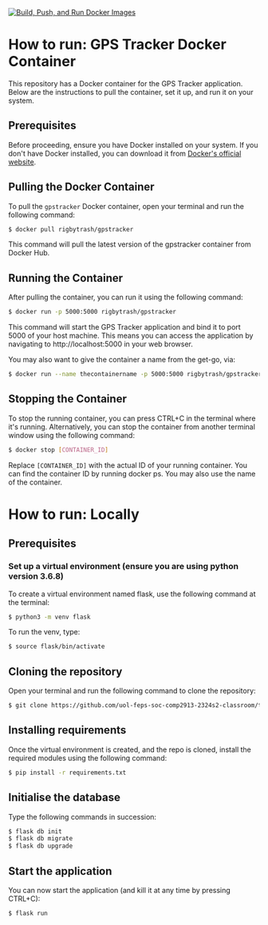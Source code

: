 [![Build, Push, and Run Docker Images](https://github.com/uol-feps-soc-comp2913-2324s2-classroom/team-project-team-8/actions/workflows/main.yml/badge.svg)](https://github.com/uol-feps-soc-comp2913-2324s2-classroom/team-project-team-8/actions/workflows/main.yml)

# How to run: GPS Tracker Docker Container

This repository has a Docker container for the GPS Tracker application. Below are the instructions to pull the container, set it up, and run it on your system.

## Prerequisites

Before proceeding, ensure you have Docker installed on your system. If you don't have Docker installed, you can download it from [Docker's official website](https://www.docker.com/get-started).

## Pulling the Docker Container

To pull the `gpstracker` Docker container, open your terminal and run the following command:

```bash
$ docker pull rigbytrash/gpstracker
```
This command will pull the latest version of the gpstracker container from Docker Hub.

## Running the Container
After pulling the container, you can run it using the following command:

```bash
$ docker run -p 5000:5000 rigbytrash/gpstracker
```
This command will start the GPS Tracker application and bind it to port 5000 of your host machine. This means you can access the application by navigating to http://localhost:5000 in your web browser.

You may also want to give the container a name from the get-go, via:

```bash
$ docker run --name thecontainername -p 5000:5000 rigbytrash/gpstracker
```

## Stopping the Container
To stop the running container, you can press CTRL+C in the terminal where it's running. Alternatively, you can stop the container from another terminal window using the following command:

```bash
$ docker stop [CONTAINER_ID]
```
Replace `[CONTAINER_ID]` with the actual ID of your running container. You can find the container ID by running docker ps. You may also use the name of the container.

# How to run: Locally

## Prerequisites
### Set up a virtual environment (ensure you are using python version 3.6.8)

To create a virtual environment named flask, use the following command at the terminal:

```bash
$ python3 -m venv flask
```
To run the venv, type:

```bash
$ source flask/bin/activate
```

## Cloning the repository
Open your terminal and run the following command to clone the repository:
```bash
$ git clone https://github.com/uol-feps-soc-comp2913-2324s2-classroom/team-project-team-8.git
```

## Installing requirements
Once the virtual environment is created, and the repo is cloned, install the required modules using the following command:

```bash
$ pip install -r requirements.txt
```

## Initialise the database
Type the following commands in succession:
```bash
$ flask db init
$ flask db migrate
$ flask db upgrade
```

## Start the application
You can now start the application (and kill it at any time by pressing CTRL+C):
```bash
$ flask run
```
